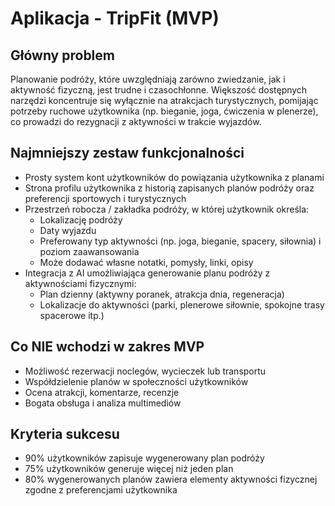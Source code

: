 # Aplikacja - TripFit (MVP)

## Główny problem
Planowanie podróży, które uwzględniają zarówno zwiedzanie, jak i aktywność fizyczną, jest trudne i czasochłonne. Większość dostępnych narzędzi koncentruje się wyłącznie na atrakcjach turystycznych, pomijając potrzeby ruchowe użytkownika (np. bieganie, joga, ćwiczenia w plenerze), co prowadzi do rezygnacji z aktywności w trakcie wyjazdów.

## Najmniejszy zestaw funkcjonalności
- Prosty system kont użytkowników do powiązania użytkownika z planami
- Strona profilu użytkownika z historią zapisanych planów podróży oraz preferencji sportowych i turystycznych
- Przestrzeń robocza / zakładka podróży, w której użytkownik określa:
    - Lokalizację podróży
    - Daty wyjazdu
    - Preferowany typ aktywności (np. joga, bieganie, spacery, siłownia) i poziom zaawansowania
    - Może dodawać własne notatki, pomysły, linki, opisy
-  Integracja z AI umożliwiająca generowanie planu podróży z aktywnościami fizycznymi:
    - Plan dzienny (aktywny poranek, atrakcja dnia, regeneracja)
    - Lokalizacje do aktywności (parki, plenerowe siłownie, spokojne trasy spacerowe itp.)

## Co NIE wchodzi w zakres MVP
- Możliwość rezerwacji noclegów, wycieczek lub transportu
- Współdzielenie planów w społeczności użytkowników
- Ocena atrakcji, komentarze, recenzje
- Bogata obsługa i analiza multimediów

## Kryteria sukcesu
- 90% użytkowników zapisuje wygenerowany plan podróży
- 75% użytkowników generuje więcej niż jeden plan 
- 80% wygenerowanych planów zawiera elementy aktywności fizycznej zgodne z preferencjami użytkownika